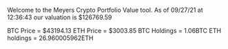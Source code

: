 Welcome to the Meyers Crypto Portfolio Value tool. 
As of 09/27/21 at 12:36:43 our valuation is $126769.59 

BTC Price = $43194.13
 ETH Price = $3003.85
BTC Holdings = 1.06BTC
 ETH holdings = 26.960005962ETH 
